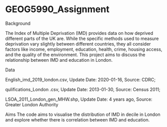 # GEOG5990_Assignment
Background


The Index of Multiple Deprivation (IMD) provides data on how deprived different parts of the UK are. While the specific methods used to measure deprivation vary slightly between different countries, they all consider factors like income, employment, education, health, crime, housing access, and the quality of the environment. This project aims to discuss the relationship between IMD and education in London. 

Data


English_imd_2019_london.csv, Update Date: 2020-01-16, Source: CDRC;

qulifications_London .csv, Update Date: 2013-01-30, Source: Census 2011;

LSOA_2011_London_gen_MHW.shp, Update Date: 4 years ago, Source: Greater London Authority 



Aims
The code aims to visualise the distribution of IMD in decile in London and explore whether there is correlation between IMD and education.

